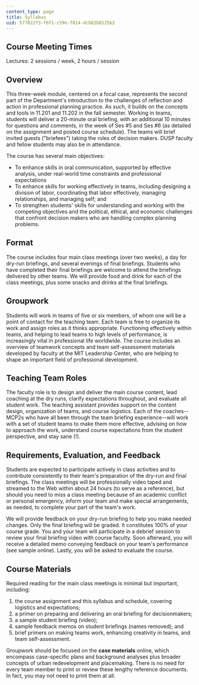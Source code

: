 ```yaml
---
content_type: page
title: Syllabus
uid: 577022f3-f6f1-c59e-f814-dcb82b8125b2
---
```


Course Meeting Times
--------------------

Lectures: 2 sessions / week, 2 hours / session

Overview
--------

This three-week module, centered on a focal case, represents the second part of the Department's introduction to the challenges of reflection and action in professional planning practice. As such, it builds on the concepts and tools in 11.201 and 11.202 in the fall semester. Working in teams, students will deliver a 20-minute oral briefing, with an additional 10 minutes for questions and comments, in the week of Ses #5 and Ses #6 (as detailed on the assignment and posted course schedule). The teams will brief invited guests ("briefees") taking the roles of decision makers. DUSP faculty and fellow students may also be in attendance.

The course has several main objectives:

*   To enhance skills in oral communication, supported by effective analysis, under real-world time constraints and professional expectations
*   To enhance skills for working effectively in teams, including designing a division of labor, coordinating that labor effectively, managing relationships, and managing self; and
*   To strengthen students' skills for understanding and working with the competing objectives and the political, ethical, and economic challenges that confront decision makers who are handling complex planning problems.

Format
------

The course includes four main class meetings (over two weeks), a day for dry-run briefings, and several evenings of final briefings. Students who have completed their final briefings are welcome to attend the briefings delivered by other teams. We will provide food and drink for each of the class meetings, plus some snacks and drinks at the final briefings.

Groupwork
---------

Students will work in teams of five or six members, of whom one will be a point of contact for the teaching team. Each team is free to organize its work and assign roles as it thinks appropriate. Functioning effectively within teams, and helping to lead teams to high levels of performance, is increasingly vital in professional life worldwide. The course includes an overview of teamwork concepts and team self-assessment materials developed by faculty at the MIT Leadership Center, who are helping to shape an important field of professional development.

Teaching Team Roles
-------------------

The faculty role is to design and deliver the main course content, lead coaching at the dry runs, clarify expectations throughout, and evaluate all student work. The teaching assistant provides support on the content design, organization of teams, and course logistics. Each of the coaches--MCP2s who have all been through the team briefing experience--will work with a set of student teams to make them more effective, advising on how to approach the work, understand course expectations from the student perspective, and stay sane (!).

Requirements, Evaluation, and Feedback
--------------------------------------

Students are expected to participate actively in class activities and to contribute consistently to their team's preparation of the dry-run and final briefings. The class meetings will be professionally video taped and streamed to the Web within about 24 hours (to serve as a reference), but should you need to miss a class meeting because of an academic conflict or personal emergency, inform your team and make special arrangements, as needed, to complete your part of the team's work.

We will provide feedback on your dry-run briefing to help you make needed changes. Only the final briefing will be graded. It constitutes 100% of your course grade. You and your team will participate in a debrief session to review your final briefing video with course faculty. Soon afterward, you will receive a detailed memo conveying feedback on your team's performance (see sample online). Lastly, you will be asked to evaluate the course.

Course Materials
----------------

Required reading for the main class meetings is minimal but important, including:

1.  the course assignment and this syllabus and schedule, covering logistics and expectations;
2.  a primer on preparing and delivering an oral briefing for decisionmakers;
3.  a sample student briefing (video);
4.  sample feedback memos on student briefings (names removed); and
5.  brief primers on making teams work, enhancing creativity in teams, and team self-assessment.

Groupwork should be focused on the **case materials** online, which encompass case-specific plans and background analyses plus broader concepts of urban redevelopment and placemaking. There is no need for every team member to print or review these lengthy reference documents. In fact, you may not need to print them at all.
